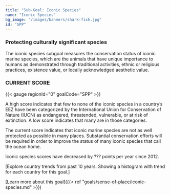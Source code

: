 ```yaml
---
title: "Sub-Goal: Iconic Species"
name: "Iconic Species"
bg_image: "/images/banners/shark-fish.jpg"
id: "SPP"
---
```


### Protecting culturally significant species

The iconic species subgoal measures the conservation status of iconic marine species, which are the animals that have unique importance to humans as demonstrated through traditional activities, ethnic or religious practices, existence value, or locally acknowledged aesthetic value.

### CURRENT SCORE

{{< gauge regionId="0" goalCode="SPP" >}}

A high score indicates that few to none of the iconic species in a country’s EEZ have been categorized by the International Union for Conservation of Nature (IUCN) as endangered, threatended, vulnerable, or at risk of extinction. A low score indicates that many are in those categories.

The current score indicates that iconic marine species are not as well protected as possible in many places. Substantial conservation efforts will be required in order to improve the status of many iconic species that call the ocean home.


Iconic species scores have decreased by ??? points per year since 2012.

[Explore country trends from past 10 years. Showing a histogram with trend for each country for this goal.]



[Learn more about this goal]({{< ref "goals/sense-of-place/iconic-species.md" >}})